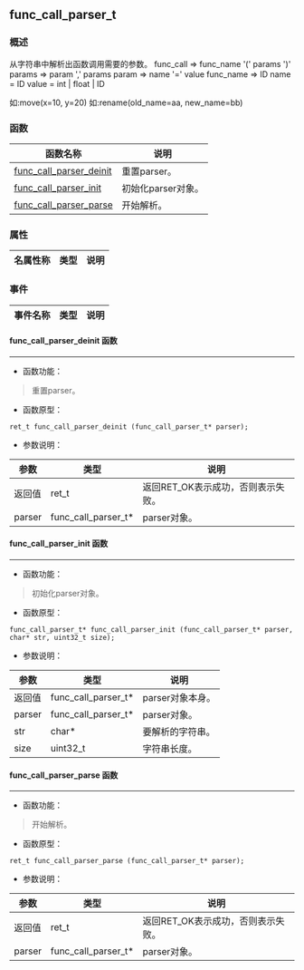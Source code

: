 ## func\_call\_parser\_t
### 概述
 从字符串中解析出函数调用需要的参数。
 func_call => func_name '(' params ')'
 params => param ',' params
 param => name '=' value
 func_name => ID
 name = ID
 value = int | float | ID

 如:move(x=10, y=20)
 如:rename(old_name=aa, new_name=bb)

### 函数
<p id="func_call_parser_t_methods">

| 函数名称 | 说明 | 
| -------- | ------------ | 
| <a href="#func_call_parser_t_func_call_parser_deinit">func\_call\_parser\_deinit</a> | 重置parser。 |
| <a href="#func_call_parser_t_func_call_parser_init">func\_call\_parser\_init</a> | 初始化parser对象。 |
| <a href="#func_call_parser_t_func_call_parser_parse">func\_call\_parser\_parse</a> | 开始解析。 |
### 属性
<p id="func_call_parser_t_properties">

| 名属性称 | 类型 | 说明 | 
| -------- | ----- | ------------ | 
### 事件
<p id="func_call_parser_t_events">

| 事件名称 | 类型  | 说明 | 
| -------- | ----- | ------- | 
#### func\_call\_parser\_deinit 函数
-----------------------

* 函数功能：

> <p id="func_call_parser_t_func_call_parser_deinit"> 重置parser。




* 函数原型：

```
ret_t func_call_parser_deinit (func_call_parser_t* parser);
```

* 参数说明：

| 参数 | 类型 | 说明 |
| -------- | ----- | --------- |
| 返回值 | ret\_t | 返回RET\_OK表示成功，否则表示失败。 |
| parser | func\_call\_parser\_t* | parser对象。 |
#### func\_call\_parser\_init 函数
-----------------------

* 函数功能：

> <p id="func_call_parser_t_func_call_parser_init"> 初始化parser对象。




* 函数原型：

```
func_call_parser_t* func_call_parser_init (func_call_parser_t* parser, char* str, uint32_t size);
```

* 参数说明：

| 参数 | 类型 | 说明 |
| -------- | ----- | --------- |
| 返回值 | func\_call\_parser\_t* | parser对象本身。 |
| parser | func\_call\_parser\_t* | parser对象。 |
| str | char* | 要解析的字符串。 |
| size | uint32\_t | 字符串长度。 |
#### func\_call\_parser\_parse 函数
-----------------------

* 函数功能：

> <p id="func_call_parser_t_func_call_parser_parse"> 开始解析。




* 函数原型：

```
ret_t func_call_parser_parse (func_call_parser_t* parser);
```

* 参数说明：

| 参数 | 类型 | 说明 |
| -------- | ----- | --------- |
| 返回值 | ret\_t | 返回RET\_OK表示成功，否则表示失败。 |
| parser | func\_call\_parser\_t* | parser对象。 |
